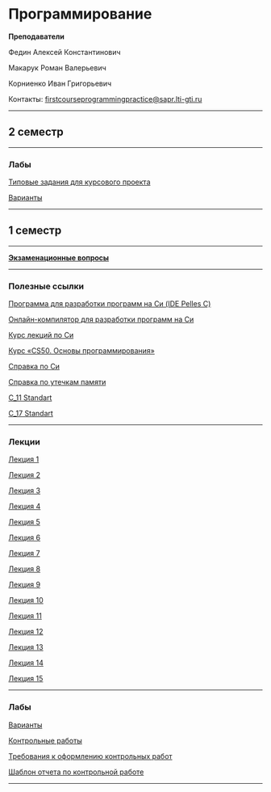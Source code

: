 # Программирование

**Преподаватели**

Федин Алексей Константинович

Макарук Роман Валерьевич

Корниенко Иван Григорьевич

Контакты: firstcourseprogrammingpractice@sapr.lti-gti.ru

____________
## 2 семестр
___________

### Лабы
[Типовые задания для курсового проекта](../Files/Programming/Курсовой%20проект%20(типовые%20задания).pdf)

[Варианты](https://github.com/Veldorn/SPbGTI/blob/main/Archive/Files/Documents/GroupList.md)


____________
## 1 семестр
___________

[**Экзаменационные вопросы**](../Files/Programming/Экзаменационные%20вопросы.pdf)
___________
### Полезные ссылки

[Программа для разработки программ на Си (IDE Pelles C)](http://www.smorgasbordet.com/pellesc/)

[Онлайн-компилятор для разработки программ на Си](https://ideone.com/)

[Курс лекций по Си](https://learnc.info/c/)

[Курс «CS50. Основы программирования»](https://javarush.ru/quests/QUEST_HARVARD_CS50)

[Справка по Си](https://en.cppreference.com/w/c)

[Справка по утечкам памяти](https://m.youtube.com/watch?v=1stQbTuUBIE) 

[C_11 Standart](../Files/Programming/С11_Standart.pdf)

[C_17 Standart](../Files/Programming/C17_Standart_Draft.pdf)
_________
### Лекции

[Лекция 1](../Files/Programming/Лекция%201.pdf)

[Лекция 2](../Files/Programming/Лекция%202.pdf)

[Лекция 3](../Files/Programming/Лекция%203.pdf)

[Лекция 4](../Files/Programming/Лекция%204.pdf)

[Лекция 5](../Files/Programming/Лекция%205.pdf)

[Лекция 6](../Files/Programming/Лекция%206.pdf)

[Лекция 7](../Files/Programming/Лекция%207.pdf)

[Лекция 8](../Files/Programming/Лекция%208.pdf)

[Лекция 9](../Files/Programming/Лекция%209.pdf)

[Лекция 10](../Files/Programming/Лекция%2010.pdf)

[Лекция 11](../Files/Programming/Лекция%2011.pdf)

[Лекция 12](../Files/Programming/Лекция%2012.pdf)

[Лекция 13](../Files/Programming/Лекция%2013.pdf)

[Лекция 14](../Files/Programming/Лекция%2014.pdf)

[Лекция 15](../Files/Programming/Лекция%2015.pdf)
___________
### Лабы

[Варианты](https://github.com/Veldorn/SPbGTI/blob/main/Archive/Files/Documents/GroupList.md)

[Контрольные работы](../Files/Programming/Kонтрольные_работы.pdf)

[Требования к оформлению контрольных работ](../Files/Programming/Требования%20к%20оформлению%20ВКР.pdf)

[Шаблон отчета по контрольной работе](../Files/Programming/Шаблон_отчёта_по_контрольной_работе_САПР_V5.docx)
___________
